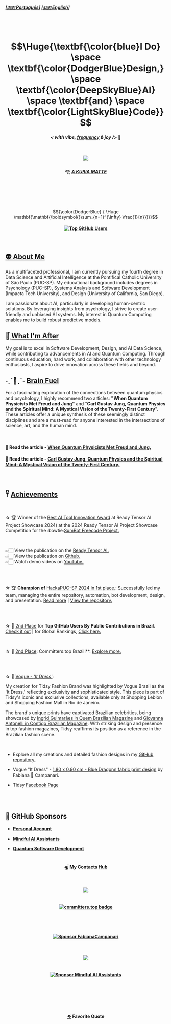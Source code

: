
##### \[[🇧🇷 Português](README.pt_BR.md)\] \[**[🇺🇸 English](README.md)**\]   

<br>
<!--
[Total Public Contributions in GitHub by Country](https://gayanvoice.github.io/top-github-users/index.html)
-->

<!-- STATS API
[![Fabiana Campanari's GitHub stats](https://github-readme-stats.vercel.app/api?username=FabianaCampanari)](https://github.com/anuraghazra/github-readme-stats) 


###  ☆•.,¸,.•.🎶*F̘͍͖ͫ͘r̴̨̦͕̝ẹ̿͋̒̕ẹ̿͋̒̕ḑ̴̞͛̒o̯̱̊͊͢ṇ̤͛̒̍ o̯̱̊͊͢f̵͖̜̉ͅ S̵̙͕̀̃p̞̈͑̚͞ẹ̿͋̒̕ẹ̿͋̒̕c͕͗ͤ̕̕ḣ̖̻͛̓+*🎶 *¯`•.,¸,.•*     

-->

<!-- Header GIF -->

<!--
 <p align="center">
<img src="https://github.com/user-attachments/assets/e2fda991-556c-4e72-b60a-cba63b7b1200"/>
--> 

<!--START HEADER - IMPORTANT NOTE FROM 07/24 --> 

<!-- Header GIF -->

<br>

<h1 align="center"> $$\Huge{\textbf{\color{blue}I Do} \space \textbf{\color{DodgerBlue}Design,} \space \textbf{\color{DeepSkyBlue}AI}  \space \textbf{and} \space \textbf{\color{LightSkyBlue}Code}}$$

#### <p align="center">  ***< with vibe, [frequency](https://github.com/user-attachments/assets/48b22684-8c07-4fd4-aea6-4a94f06c71e1) & joy />*** 🪬  </p>

<br> 

<!-- Header GIF -->

 <p align="center">
<img src="https://github.com/user-attachments/assets/e2fda991-556c-4e72-b60a-cba63b7b1200"/>

#### <p align="center"> 𓂀 *[ A KURIA MATTE ](https://github.com/FabianaCampanari/FabianaCampanari/assets/113218619/5c7b3c9a-da37-40c5-a75b-6da58f355a7d)* 

<br>

<!-- Formuulas Latrex Code

Relativity Formula  
 
<!-- #### $${\Huge\color{Green} \boldsymbol{E=m c^2}}$$  --> 

<!-- #### Entanglement:

<!-- ### $$\mathbf{\mathbf{}{\color{Green} |\Phi^+\rangle = \frac{1}{\sqrt{2}}(|00\rangle + |11\rangle)}}$$

<!-- ### $${\color{Cyan} \mathbf{{\color{Cyan} }|\Phi^+\rangle = \frac{1}{\sqrt{2}}(|00\rangle + |11\rangle}}$$

<!-- #### <p align="center">  Qubit Superposition 

<!-- ## $$|\psi\rangle = \alpha |0\rangle + \beta |1\rangle|$$  

### $${\color{Blue} {\mathbf{\mathbf{\boldsymbol{}\sum_{n=1}^{\infty} \frac{1}{n}}}}}$$

### $${\color{Green} \Huge \mathbf{\mathbf{\boldsymbol{}\sum_{n=1}^{\infty} \frac{1}{n}}}}$$ 

### $${\color{Cyan} \Huge \boldsymbol{\mathbf{\sum_{n=1}^{\infty} \frac{1}{n}}}}$$

### $${\color{cyan}  \Huge \mathbf{\mathbf{\boldsymbol{}\sum_{n=1}^{\infty} \frac{1}{n}}}}$$

 #### $${\color{blue} {  \Huge \mathbf{\mathbf{\boldsymbol{}\sum_{n=1}^{\infty} \frac{1}{n}}}}}$$
 
-->


<!-- USAR ESSA FORMULA
 $${\color{blue} {  \Huge \mathbf{\mathbf{\boldsymbol{}\sum_{n=1}^{\infty} \frac{1}{n}}}}}$$
 -->

<!-- OLD MARKDOWN ACCEPTED FOR LATEX CODE UNTIL JUL/20024 --
# $$\Huge{\textbf{\color{blue}I Do} \space \textbf{\color{DodgerBlue}Design,} \space \textbf{\color{DeepSkyBlue}AI}  \space \textbf{and} \space \textbf{\color{LightSkyBlue}Code}}$$

After 07/24 Latex Code is formatte using HTML tags and not using Markdown anymore, see new HTML format Bellow 👇
-->

#

<br>

$${\color{DodgerBlue} {  \Huge \mathbf{\mathbf{\boldsymbol{}\sum_{n=1}^{\infty} \frac{1}{n}}}}}$$

####  <p align="center"> [![Top GitHub Users](https://github.com/gayanvoice/top-github-users/actions/workflows/action.yml/badge.svg)](https://github.com/gayanvoice/top-github-users/blob/a21ad6fb4c8e302f4caebc5262554259e58aeceb/markdown/public_contributions/brazil.md)  


<!--END HEADER -->

<br>

## [👽 About Me](https://github.com/FabianaCampanari/FabianaCampanari/assets/113218619/d33a28d3-33c5-4f7a-80ca-20cd186da723)

As a multifaceted professional, I am currently pursuing my fourth degree in Data Science and Artificial Intelligence at the Pontifical Catholic University of São Paulo (PUC-SP). My educational background includes degrees in Psychology (PUC-SP), Systems Analysis and Software Development (Impacta Tech University), and Design (University of California, San Diego).


I am passionate about AI, particularly in developing human-centric solutions. By leveraging insights from psychology, I strive to create user-friendly and unbiased AI systems. My interest in Quantum Computing enables me to build robust predictive models.


## 



## 🔭๋࣭  [What I'm After](https://github.com/FabianaCampanari/FabianaCampanari/assets/113218619/81b6a799-0229-4417-8e55-ddd8032e98ed)

My goal is to excel in Software Development, Design, and AI Data Science, while contributing to advancements in AI and Quantum Computing. Through continuous education, hard work, and collaboration with other technology enthusiasts, I aspire to drive innovation across these fields and beyond.



## ˗ˏˋ🧠ˎˊ˗  [ Brain Fuel](https://github.com/user-attachments/assets/30e23d3e-5f75-45d0-8567-f5c8c8f243f9)

For a fascinating exploration of the connections between quantum physics and psychology, I highly recommend two articles: **"When Quantum Physicists Met Freud and Jung"** and "**Carl Gustav Jung, Quantum Physics and the Spiritual Mind: A Mystical Vision of the Twenty-First Century**". These articles offer a unique synthesis of these seemingly distinct disciplines and are a must-read for anyone interested in the intersections of science, art, and the human mind.

<br>

#### 🔗 Read the article - [When Quantum Physicists Met Freud and Jung.](https://iai.tv/articles/when-quantum-physicists-met-freud-and-jung-auid-2857)

#### 🔗 Read the article - [Carl Gustav Jung, Quantum Physics and the Spiritual Mind: A Mystical Vision of the Twenty-First Century.](https://github.com/FabianaCampanari/FabianaCampanari/blob/ad8cfdac536cc47137e895df4675cf0ffdb4bdf0/JUNG_QUANTUM%20PHYSICS.pdf)

<br>

## 𓋹 [Achievements]()

<br>


☆ 🏆 Winner of the [Best AI Tool Innovation Award](https://github.com/user-attachments/assets/967d414e-3ec5-46c3-8026-a5bc90d2f17d) at Ready Tensor AI Project Showcase 2024) at the 2024 Ready Tensor AI Project Showcase Competition for the :bowtie:[SumBot Freecode Project.]( https://app.readytensor.ai/publications/uaWsno2Z7r2a)


<br>

   
   👉🏻 View the publication on the [Ready Tensor AI.](https://app.readytensor.ai/) <br>
   👉🏻 View the publication on [Github.](https://github.com/Mindful-AI-Assistants/SumBot) <br>
   👉🏻 Watch demo videos on [YouTube.](https://www.youtube.com/@fabianacampanari4786)


  <br><br>
  
  
  ☆ 🏆 **Champion of** [HackaPUC-SP 2024 in 1st place.](https://github.com/user-attachments/assets/ee200c04-b3a9-442c-8150-c143cd69edf2): Successfully led my team, managing the entire repository, automation, bot development, design, and presentation. [Read more](https://j.pucsp.br/noticia/ciencia-de-dados-e-inteligencia-artificial-realiza-segunda-edicao-do-hackapucsp)  |  [View the repository.](https://github.com/Mindful-AI-Assistants/HackaPUCSP)
  

  <br><br>
  

  ☆ 🥈 [2nd Place](https://github.com/user-attachments/assets/2e5441d7-eba9-4673-8ea4-4ad00ae7d242) for **Top GitHub Users By Public Contributions in Brazil**. [Check it out](https://github.com/gayanvoice/top-github-users/blob/a21ad6fb4c8e302f4caebc5262554259e58aeceb/markdown/public_contributions/brazil.md) | for Global Rankings, [Click here.](https://github.com/FabianaCampanari/top-github-users?tab=readme-ov-file)

  <br>
  

  ☆ 🥈 [2nd Place](https://github.com/user-attachments/assets/34232f5a-96f8-48a0-b96c-9cb32dca6f3e): Committers.top Brazill**. [Explore more.](https://committers.top/brazil#FabianaCampanari)
  
  <br><br>
  
  
 ☆ 👗 [Vogue - *'It Dress'*](https://user-images.githubusercontent.com/113218619/211164259-6e55cf57-4ad4-456f-96d4-7850e73a5ca8.jpeg): 
 
My creation for Tidsy Fashion Brand was highlighted by Vogue Brazil as the 'It Dress,' reflecting exclusivity and sophisticated style. This piece is part of Tidsy's iconic and exclusive collections, available only at Shopping Leblon and Shopping Fashion Mall in Rio de Janeiro.

The brand's unique prints have captivated Brazilian celebrities, being showcased by [Ingrid Guimarães in Quem Brazilian Magazine](https://user-images.githubusercontent.com/113218619/211163974-cdb8e6f8-fe18-4062-a22f-9eb40a883eb1.jpeg) and [Giovanna Antonelli in Contigo Brazilian Magazine](https://user-images.githubusercontent.com/113218619/211163770-128394e8-28ab-4d2f-be52-26fe18973ea3.png). With striking design and presence in top fashion magazines, Tidsy reaffirms its position as a reference in the Brazilian fashion scene.


  <br>
  
 
   - Explore all my creations and detailed fashion designs in my [GitHub repository.](https://github.com/FabianaCampanari/Fashion-and-Design)

   - Vogue "It Dress" - [1.80 x 0.90 cm - Blue Dragonn fabric print design](https://user-images.githubusercontent.com/113218619/210438695-3090a4d4-d53b-428e-ba6b-c56e44c1105e.jpeg) by Fabiana 🚀 Campanari.
  
   - Tidsy [Facebook Page](https://www.facebook.com/tidsyleblon/)

       
   <br><br>
   

## 💖 GitHub Sponsors

   - **[Personal Account](https://github.com/sponsors/FabianaCampanari)**

   - **[Mindful AI Assistants](https://github.com/sponsors/Mindful-AI-Assistants)**

   - **[Quantum Software Development](https://github.com/sponsors/Quantum-Software-Development)**
  
#

#### <p align="center">  🛸๋ My Contacts [Hub](https://linktr.ee/fabianacampanari)


<br>

 <p align="center">
<img src="https://github.com/FabianaCampanari/FabianaCampanari/assets/113218619/b3789e50-93e1-48ac-b82e-1db626f7cbb2"/> <br>
 
 <br>

#### <p align="center">  [![committers.top badge](https://user-badge.committers.top/brazil/FabianaCampanari.svg)](https://user-badge.committers.top/brazil/FabianaCampanari)

#

<br>


 #### <p align="center"> [![Sponsor FabianaCampanari ](https://img.shields.io/badge/Sponsor-FabianaCampanari-brightgreen?logo=GitHub)](https://github.com/sponsors/FabianaCampanari)
  

<!--
 #### <p align="center"> [💭  Get in Touch](https://share.hsforms.com/1ZACnVoYSTLC-NOoHcg22cgq9urk)
-->
 
 <br>

 <p align="center">
<img src="https://github.com/FabianaCampanari/FabianaCampanari/assets/113218619/5b88bfdb-18bf-4b3e-aae3-b0342d2906fe"/><br>

 <br>

#### <p align="center"> [![Sponsor Mindful AI Assistants](https://img.shields.io/badge/Sponsor-Mindful%20AI%20%20Assistants-brightgreen?logo=GitHub)](https://github.com/sponsors/Mindful-AI-Assistants)

<br>

 #
 
 <br>

#### <p align="center">  [𖤐](https://github.com/FabianaCampanari/FabianaCampanari/assets/113218619/ec7cf74f-d626-4160-959c-e73df5a852e2) Favorite Quote


### <p align="center" style="font-size: 1000px">  ˗ˏˋ[ॐ](https://github.com/FabianaCampanari/FabianaCampanari/assets/113218619/665fbed5-68e9-459c-8106-8a9b53bb74e0)ˎˊ˗ 


### *<p align="center"> One People. One World. One Spirit... [We Are All One](https://github.com/user-attachments/assets/3fa75ed8-3261-4a5c-af55-17732bd39c44)!* 🌎🤍 

<br>

#### <p align="center"> [![Sponsor Quantum Software Development](https://img.shields.io/badge/Sponsor-Quantum%20Software%20Development-brightgreen?logo=GitHub)](https://github.com/sponsors/Quantum-Software-Development)



<!-- Programmers and artists are the only professionals whose hobby is their profession."

" I love people who are committed to transforming the world "

" I'm big fan of those who are making waves in the world! "

##### <p align="center">( Rafael Lain ) </p>   -->

#

###### <p align="center"> Copyright 2024 Fabiana Campanari. Code released under the [MIT license.](https://github.com/FabianaCampanari/FabianaCampanari/blob/66325d147794b5fc4688d56e6b78e8cdf42946e4/LICENSE)















 
 
